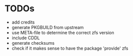 # TODOs
* add credits
* generate PKGBUILD from upstream
* use META-file to determine the correct zfs version
* include CDDL
* generate checksums
* check if it makes sense to have the package 'provide' zfs
